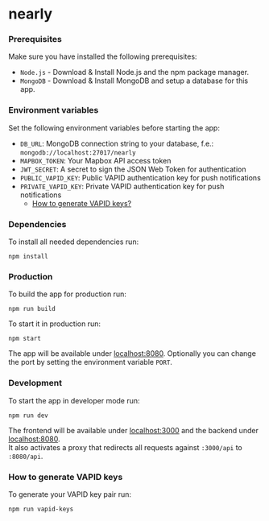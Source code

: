 # nearly


### Prerequisites

Make sure you have installed the following prerequisites:
- `Node.js` - Download & Install Node.js and the npm package manager.
- `MongoDB` - Download & Install MongoDB and setup a database for this app.

### Environment variables

Set the following environment variables before starting the app:
- `DB_URL`: MongoDB connection string to your database, f.e.: `mongodb://localhost:27017/nearly`
- `MAPBOX_TOKEN`: Your Mapbox API access token
- `JWT_SECRET`: A secret to sign the JSON Web Token for authentication
- `PUBLIC_VAPID_KEY`: Public VAPID authentication key for push notifications 
- `PRIVATE_VAPID_KEY`: Private VAPID authentication key for push notifications
    - [How to generate VAPID keys?](#how-to-generate-vapid-keys)

### Dependencies

To install all needed dependencies run:
```
npm install
```

### Production

To build the app for production run:
```
npm run build
```

To start it in production run: 
```
npm start
````
The app will be available under [localhost:8080](http://localhost:8080). Optionally you can change the port by setting the environment variable `PORT`. 

### Development

To start the app in developer mode run:
```
npm run dev
```
The frontend will be available under [localhost:3000](http://localhost:3000) and the backend under [localhost:8080](http://localhost:8080).\
It also activates a proxy that redirects all requests against `:3000/api` to `:8080/api`. 

### How to generate VAPID keys

To generate your VAPID key pair run:
``` 
npm run vapid-keys
```


